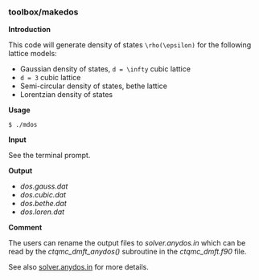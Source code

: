 ### toolbox/makedos

**Introduction**

This code will generate density of states ``\rho(\epsilon)`` for the following lattice models:

* Gaussian density of states, ``d = \infty`` cubic lattice
* ``d = 3`` cubic lattice
* Semi-circular density of states, bethe lattice
* Lorentzian density of states

**Usage**

```
$ ./mdos
```

**Input**

See the terminal prompt.

**Output**

* *dos.gauss.dat*
* *dos.cubic.dat*
* *dos.bethe.dat*
* *dos.loren.dat*

**Comment**

The users can rename the output files to *solver.anydos.in* which can be read by the *ctqmc\_dmft\_anydos()* subroutine in the *ctqmc\_dmft.f90* file.

See also [solver.anydos.in](../ch04/in_anydos.md) for more details.